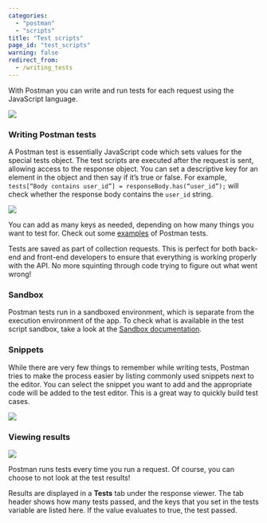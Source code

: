 ```yaml
---
categories:
  - "postman"
  - "scripts"
title: "Test scripts"
page_id: "test_scripts"
warning: false
redirect_from:
  - /writing_tests
---
```



With Postman you can write and run tests for each request using the JavaScript language.

![](https://s3.amazonaws.com/postman-static-getpostman-com/postman-docs/58980408.png)

### Writing Postman tests

A Postman test is essentially JavaScript code which sets values for the special tests object. The test scripts are executed after the request is sent, allowing access to the response object. You can set a descriptive key for an element in the object and then say if it’s true or false. For example, `tests[“Body contains user_id”] = responseBody.has(“user_id”);` will check whether the response body contains the `user_id` string.

![](https://s3.amazonaws.com/postman-static-getpostman-com/postman-docs/58755171.png)

You can add as many keys as needed, depending on how many things you want to test for. Check out some [examples](/docs/postman/scripts/test_examples) of Postman tests.

Tests are saved as part of collection requests. This is perfect for both back-end and front-end developers to ensure that everything is working properly with the API. No more squinting through code trying to figure out what went wrong!

### Sandbox

Postman tests run in a sandboxed environment, which is separate from the execution environment of the app. To check what is available in the test script sandbox, take a look at the [Sandbox documentation](/docs/postman/scripts/postman_sandbox).

### Snippets

While there are very few things to remember while writing tests, Postman tries to make the process easier by listing commonly used snippets next to the editor. You can select the snippet you want to add and the appropriate code will be added to the test editor. This is a great way to quickly build test cases.

![](https://s3.amazonaws.com/postman-static-getpostman-com/postman-docs/58755234.png)

### Viewing results

![](https://www.getpostman.com/img/v1/docs/source/cr-6.png)

Postman runs tests every time you run a request. Of course, you can choose to not look at the test results!

Results are displayed in a **Tests** tab under the response viewer. The tab header shows how many tests passed, and the keys that you set in the tests variable are listed here. If the value evaluates to true, the test passed.
